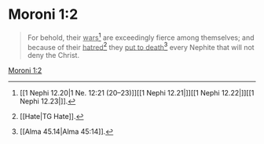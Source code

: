# Moroni 1:2

> For behold, their <u>wars</u>[^a] are exceedingly fierce among themselves; and because of their <u>hatred</u>[^b] they <u>put to death</u>[^c] every Nephite that will not deny the Christ.

[Moroni 1:2](https://www.churchofjesuschrist.org/study/scriptures/bofm/moro/1?lang=eng&id=p2#p2)


[^a]: [[1 Nephi 12.20|1 Ne. 12:21 (20–23)]][[1 Nephi 12.21|]][[1 Nephi 12.22|]][[1 Nephi 12.23|]].  
[^b]: [[Hate|TG Hate]].  
[^c]: [[Alma 45.14|Alma 45:14]].  
